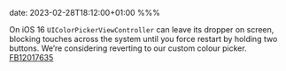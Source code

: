 date: 2023-02-28T18:12:00+01:00
%%%

On iOS 16 `UIColorPickerViewController` can leave its dropper on screen, blocking touches across the system until you force restart by holding two buttons. We’re considering reverting to our custom colour picker. [FB12017635](https://github.com/PSPDFKit-labs/radar.apple.com/tree/master/FB12017635%20-%20Color%20picker%20magnifier%20gets%20stuck%20on%20screen)
